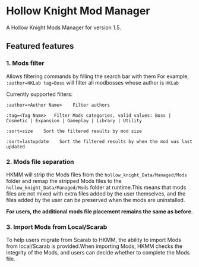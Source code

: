 # **H**ollow **K**night **M**od **M**anager

A Hollow Knight Mods Manager for version 1.5.

## Featured features

### 1. Mods filter

Allows filtering commands by filling the search bar with them
For example, `:author=HKLab tag=Boss` will filter all modbosses whose author is `HKLab`

Currently supported filters:

```
:author=<Author Name>    Filter authors

:tag=<Tag Name>   Filter Mods categories, valid values: Boss | Cosmetic | Expansion | Gameplay | Library | Utility

:sort=size    Sort the filtered results by mod size

:sort=lastupdate    Sort the filtered results by when the mod was last updated

```

### 2. Mods file separation

HKMM will strip the Mods files from the `hollow_knight_Data/Managed/Mods` folder and remap the stripped Mods files to the `hollow_knight_Data/Managed/Mods` folder at runtime.This means that mods files are not mixed with extra files added by the user themselves, and the files added by the user can be preserved when the mods are uninstalled.

**For users, the additional mods file placement remains the same as before.**

### 3. Import Mods from Local/Scarab

To help users migrate from Scarab to HKMM, the ability to import Mods from local/Scarab is provided.When importing Mods, HKMM checks the integrity of the Mods, and users can decide whether to complete the Mods file.
